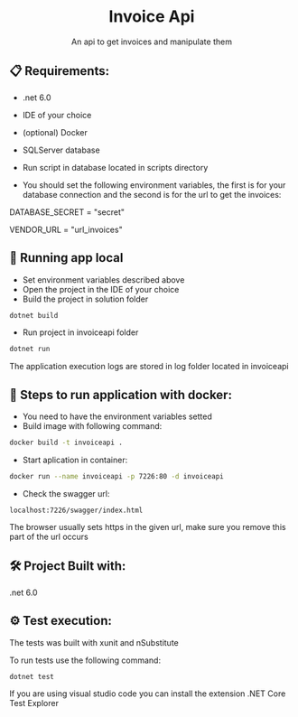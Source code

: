 <h1 align="center">Invoice Api</h1>
<div align="center">
An api to get invoices and manipulate them
</div>

## 📋 Requirements:
- .net 6.0
- IDE of your choice
- (optional) Docker
- SQLServer database
- Run script in database located in scripts directory

- You should set the following environment variables, the first is for your database connection and the second is for the url to get the invoices:

DATABASE_SECRET = "secret"

VENDOR_URL = "url_invoices"

## 🔧 Running app local
- Set environment variables described above
- Open the project in the IDE of your choice
- Build the project in solution folder
```bash
dotnet build
```
- Run project in invoiceapi folder
```bash
dotnet run
```
The application execution logs are stored in log folder located in invoiceapi

## 🔧 Steps to run application with docker:
- You need to have the environment variables setted
- Build image with following command:

```bash
docker build -t invoiceapi .
```

- Start aplication in container:

```bash
docker run --name invoiceapi -p 7226:80 -d invoiceapi
```

- Check the swagger url:
```
localhost:7226/swagger/index.html
```
The browser usually sets https in the given url, make sure you remove this part of the url occurs

## 🛠️ Project Built with:
.net 6.0

## ⚙️ Test execution:
The tests was built with xunit and nSubstitute

To run tests use the following command:
```bash
dotnet test
```
If you are using visual studio code you can install the extension .NET Core Test Explorer
